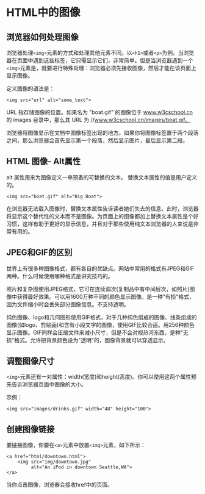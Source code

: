 # HTML中的图像 #
## 浏览器如何处理图像 ##
浏览器处理`<img>`元素的方式和处理其他元素不同。以`<h1>`或者`<p>`为例。当浏览器在页面中遇到这些标签，它只需显示它们，非常简单。但是当浏览器遇到一个`<img>`元素是，就要进行特殊处理：浏览器必须先接收图像，然后才能在该页面上显示图像。

定义图像的语法是：

	<img src="url" alt="some_text">
URL 指存储图像的位置。如果名为 "boat.gif" 的图像位于 www.w3cschool.cn 的 images 目录中，那么其 URL 为 //www.w3cschool.cn/images/boat.gif。

浏览器将图像显示在文档中图像标签出现的地方。如果你将图像标签置于两个段落之间，那么浏览器会首先显示第一个段落，然后显示图片，最后显示第二段。
## HTML 图像- Alt属性 ##

alt 属性用来为图像定义一串预备的可替换的文本。
替换文本属性的值是用户定义的。

	<img src="boat.gif" alt="Big Boat">
在浏览器无法载入图像时，替换文本属性告诉读者她们失去的信息。此时，浏览器将显示这个替代性的文本而不是图像。为页面上的图像都加上替换文本属性是个好习惯，这样有助于更好的显示信息，并且对于那些使用纯文本浏览器的人来说是非常有用的。
## JPEG和GIF的区别 ##
世界上有很多种图像格式，都有各自的优缺点。网站中常用的格式有JPEG和GIF两种。什么时候使用哪种格式是讲究技巧的。

照片和复杂图使用JPEG格式，它可在连续调次(复制品中有中间层次，如照片)图像中获得最好效果。可以用1600万种不同的颜色显示图像。是一种"有损"格式，因为文件缩小时会丢失部分图像信息。不支持透明。

纯色图像、logo和几何图形使用GIF格式，对于几种纯色组成的图像、线条组成的图像(如logo、剪贴画)和含有小段文字的图像，使用GIF比较合适。用256种颜色显示图像。GIF同样会压缩文件来减小尺寸，但是不会对视热河东西，是种"无损"格式。允许把背景颜色设为"透明"的，图像背景就可以穿透显示。

## 调整图像尺寸 ##
`<img>`元素还有一对属性：width(宽度)和height(高度)。你可以使用这两个属性预先告诉浏览器页面中图像的大小。

示例：

	<img src="images/drinks.gif" width="48" height="100">
## 创建图像链接 ##
要链接图像，你要在`<a>`元素中放置`<img>`元素，如下所示：

	<a href="html/downtown.html">
		<img src="img/downtown.jpg"
			 alt="An iPod in downtown Seattle,WA">
	</a>
当你点击图像，浏览器会接收href中的页面。
